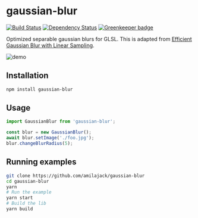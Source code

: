 gaussian-blur
=======================

[![Build Status](https://travis-ci.org/amilajack/gaussian-blur.svg?branch=master)](https://travis-ci.org/amilajack/gaussian-blur)
[![Dependency Status](https://img.shields.io/david/amilajack/gaussian-blur.svg)](https://david-dm.org/amilajack/gaussian-blur)
[![Greenkeeper badge](https://badges.greenkeeper.io/amilajack/gaussian-blur.svg)](https://greenkeeper.io/)

Optimized separable gaussian blurs for GLSL. This is adapted from [Efficient Gaussian Blur with Linear Sampling](http://rastergrid.com/blog/2010/09/efficient-gaussian-blur-with-linear-sampling/).

![demo](./img/demo.gif)

## Installation
```bash
npm install gaussian-blur
```

## Usage
```js
import GaussianBlur from 'gaussian-blur';

const blur = new GaussianBlur();
await blur.setImage('./foo.jpg');
blur.changeBlurRadius(5);
```

## Running examples
```bash
git clone https://github.com/amilajack/gaussian-blur
cd gaussian-blur
yarn
# Run the example
yarn start
# Build the lib
yarn build
```
